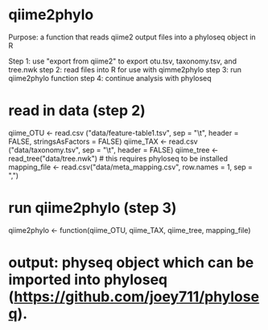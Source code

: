 # qiime2phylo
Purpose: a function that reads qiime2 output files into a phyloseq object in R

Step 1: use "export from qiime2" to export otu.tsv, taxonomy.tsv, and tree.nwk
step 2: read files into R for use with qimme2phylo
step 3: run qiime2phylo function
step 4: continue analysis with phyloseq

# read in data (step 2)
qiime_OTU <- read.csv ("data/feature-table1.tsv", sep = "\t", header = FALSE, stringsAsFactors = FALSE)
qiime_TAX <- read.csv ("data/taxonomy.tsv", sep = "\t", header = FALSE)
qiime_tree <- read_tree("data/tree.nwk") # this requires phyloseq to be installed
mapping_file <- read.csv("data/meta_mapping.csv", row.names = 1, sep = ",")

# run qiime2phylo (step 3)
qiime2phylo <- function(qiime_OTU, qiime_TAX, qiime_tree, mapping_file)

# output: physeq object which can be imported into phyloseq (https://github.com/joey711/phyloseq).
